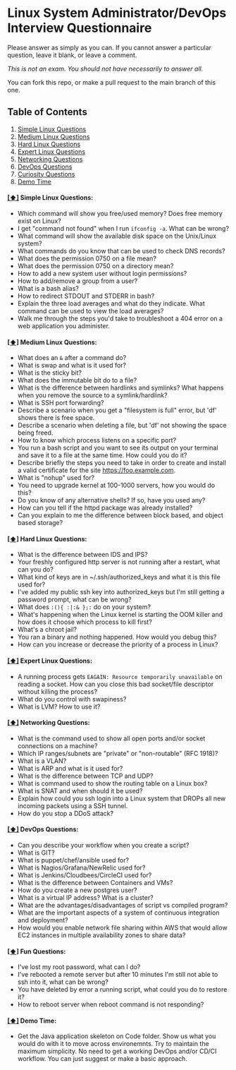 Linux System Administrator/DevOps Interview Questionnaire
========================================================

Please answer as simply as you can. If you cannot answer a particular question, leave it blank, or leave a comment.

*This is not an exam. You should not have necessarily to answer all.*

You can fork this repo, or make a pull request to the main branch of this one. 


## <a name='toc'>Table of Contents</a>

  1. [Simple Linux Questions](#simple)
  1. [Medium Linux Questions](#medium)
  1. [Hard Linux Questions](#hard)
  1. [Expert Linux Questions](#expert)
  1. [Networking Questions](#network)
  1. [DevOps Questions](#devop)
  1. [Curiosity Questions](#fun)
  1. [Demo Time](#demo)


#### [[⬆]](#toc) <a name='simple'>Simple Linux Questions:</a>

* Which command will show you free/used memory? Does free memory exist on Linux?
* I get "command not found" when I run ```ifconfig -a```. What can be wrong?
* What command will show the available disk space on the Unix/Linux system?
* What commands do you know that can be used to check DNS records?
* What does the permission 0750 on a file mean?
* What does the permission 0750 on a directory mean?
* How to add a new system user without login permissions?
* How to add/remove a group from a user?
* What is a bash alias?
* How to redirect STDOUT and STDERR in bash? 
* Explain the three load averages and what do they indicate. What command can be used to view the load averages?
* Walk me through the steps you'd take to troubleshoot a 404 error on a web application you administer.

#### [[⬆]](#toc) <a name='medium'>Medium Linux Questions:</a>

* What does an ```&``` after a command do?
* What is swap and what is it used for?
* What is the sticky bit?
* What does the immutable bit do to a file?
* What is the difference between hardlinks and symlinks? What happens when you remove the source to a symlink/hardlink?
* What is SSH port forwarding?
* Describe a scenario when you get a "filesystem is full" error, but 'df' shows there is free space.
* Describe a scenario when deleting a file, but 'df' not showing the space being freed.
* How to know which process listens on a specific port?
* You run a bash script and you want to see its output on your terminal and save it to a file at the same time. How could you do it?
* Describe briefly the steps you need to take in order to create and install a valid certificate for the site https://foo.example.com.
* What is "nohup" used for?
* You need to upgrade kernel at 100-1000 servers, how you would do this?
* Do you know of any alternative shells? If so, have you used any?
* How can you tell if the httpd package was already installed?
* Can you explain to me the difference between block based, and object based storage?

#### [[⬆]](#toc) <a name='hard'>Hard Linux Questions:</a>

* What is the difference between IDS and IPS?
* Your freshly configured http server is not running after a restart, what can you do?
* What kind of keys are in ~/.ssh/authorized_keys and what it is this file used for?
* I've added my public ssh key into authorized_keys but I'm still getting a password prompt, what can be wrong?
* What does ```:(){ :|:& };:``` do on your system?
* What's happening when the Linux kernel is starting the OOM killer and how does it choose which process to kill first?
* What's a chroot jail?
* You ran a binary and nothing happened. How would you debug this?
* How can you increase or decrease the priority of a process in Linux?


#### [[⬆]](#toc) <a name='expert'>Expert Linux Questions:</a>

* A running process gets ```EAGAIN: Resource temporarily unavailable``` on reading a socket. How can you close this bad socket/file descriptor without killing the process?
* What do you control with swapiness?
* What is LVM? How to use it?


#### [[⬆]](#toc) <a name='network'>Networking Questions:</a>

* What is the command used to show all open ports and/or socket connections on a machine?
* Which IP ranges/subnets are "private" or "non-routable" (RFC 1918)?
* What is a VLAN?
* What is ARP and what is it used for?
* What is the difference between TCP and UDP?
* What is command used to show the routing table on a Linux box?
* What is SNAT and when should it be used?
* Explain how could you ssh login into a Linux system that DROPs all new incoming packets using a SSH tunnel.
* How do you stop a DDoS attack?


#### [[⬆]](#toc) <a name='devop'>DevOps Questions:</a>

* Can you describe your workflow when you create a script?
* What is GIT?
* What is puppet/chef/ansible used for?
* What is Nagios/Grafana/NewRelic used for?
* What is Jenkins/Cloudbees/CircleCI used for?
* What is the difference between Containers and VMs?
* How do you create a new postgres user?
* What is a virtual IP address? What is a cluster?
* What are the advantages/disadvantages of script vs compiled program?
* What are the important aspects of a system of continuous integration and deployment?
* How would you enable network file sharing within AWS that would allow EC2 instances in multiple availability zones to share data?

#### [[⬆]](#toc) <a name='fun'>Fun Questions:</a>

* I've lost my root password, what can I do?
* I've rebooted a remote server but after 10 minutes I'm still not able to ssh into it, what can be wrong?
* You have deleted by error a running script, what could you do to restore it?
* How to reboot server when reboot command is not responding?

#### [[⬆]](#toc) <a name='demo'>Demo Time:</a>

* Get the Java application skeleton on Code folder. Show us what you would do with it to move across environemnts. Try to maintain the maximum simplicity. No need to get a working DevOps and/or CD/CI workflow. You can just suggest or make a basic approach.

